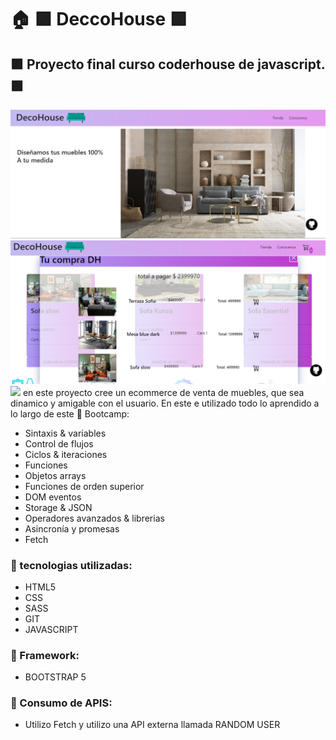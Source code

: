 # :house: :purple_square: DeccoHouse :purple_square: 
## :purple_square:  Proyecto final curso coderhouse de javascript. :purple_square:
![](https://github.com/henryguajard/decohouse/blob/main/imagenes/img_README/Decco01.png)
![](https://github.com/henryguajard/decohouse/blob/main/imagenes/img_README/decco06.png)
![](javascript:;)
en este proyecto cree un ecommerce de venta de muebles, que sea dinamico y amigable con el usuario.
En este e utilizado todo lo aprendido a lo largo de este :open_book: Bootcamp:
- Sintaxis & variables
-  Control de flujos
- Ciclos & iteraciones
- Funciones
- Objetos arrays
-  Funciones de orden superior
-  DOM eventos
- Storage & JSON
- Operadores avanzados & librerias
- Asincronía y promesas
-  Fetch
### :closed_book: tecnologias utilizadas:
- HTML5
- CSS
- SASS
- GIT
- JAVASCRIPT
### :closed_book: Framework:
 - BOOTSTRAP 5
 ### :closed_book: Consumo de APIS:
 - Utilizo Fetch y utilizo una API externa llamada RANDOM USER 
 



 
